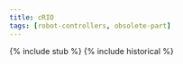```yaml
---
title: cRIO
tags: [robot-controllers, obsolete-part]
---
```

{% include stub %}
{% include historical %}

